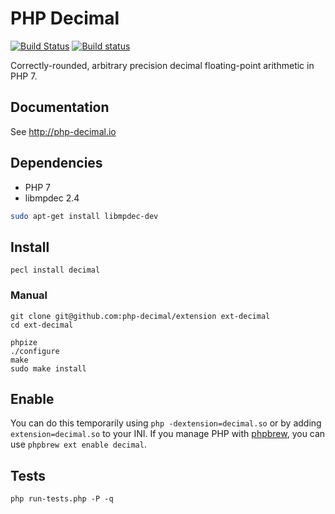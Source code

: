# PHP Decimal

[![Build Status](https://travis-ci.org/php-decimal/extension.svg?branch=master)](https://travis-ci.org/php-decimal/extension)
[![Build status](https://ci.appveyor.com/api/projects/status/lg5nw5tqgpmv1c33?svg=true)](https://ci.appveyor.com/project/rtheunissen/php-decimal)

Correctly-rounded, arbitrary precision decimal floating-point arithmetic in PHP 7.

## Documentation

See http://php-decimal.io

## Dependencies

- PHP 7
- libmpdec 2.4

```bash
sudo apt-get install libmpdec-dev
```

## Install

```
pecl install decimal
```

### Manual

```
git clone git@github.com:php-decimal/extension ext-decimal
cd ext-decimal

phpize
./configure
make
sudo make install
```

## Enable

You can do this temporarily using `php -dextension=decimal.so` or by adding `extension=decimal.so` to your INI. If you manage PHP with [phpbrew](https://github.com/phpbrew/phpbrew), you can use `phpbrew ext enable decimal`.

## Tests

```
php run-tests.php -P -q
```



